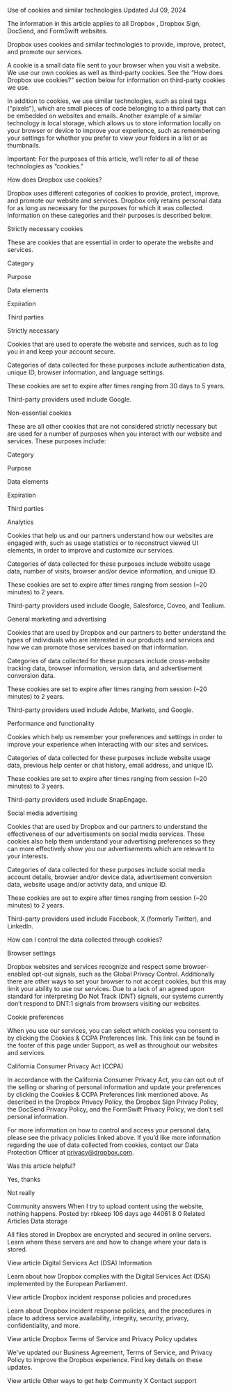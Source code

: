 Use of cookies and similar technologies
Updated Jul 09, 2024

The information in this article applies to all Dropbox , Dropbox Sign, DocSend, and FormSwift websites.

Dropbox uses cookies and similar technologies to provide, improve, protect, and promote our services. 
 

A cookie is a small data file sent to your browser when you visit a website. We use our own cookies as well as third-party cookies. See the “How does Dropbox use cookies?” section below for information on third-party cookies we use.
 

In addition to cookies, we use similar technologies, such as pixel tags ("pixels"), which are small pieces of code belonging to a third party that can be embedded on websites and emails. Another example of a similar technology is local storage, which allows us to store information locally on your browser or device to improve your experience, such as remembering your settings for whether you prefer to view your folders in a list or as thumbnails.

Important: For the purposes of this article, we’ll refer to all of these technologies as “cookies.”

How does Dropbox use cookies?

Dropbox uses different categories of cookies to provide, protect, improve, and promote our website and services. Dropbox only retains personal data for as long as necessary for the purposes for which it was collected. Information on these categories and their purposes is described below.

Strictly necessary cookies

These are cookies that are essential in order to operate the website and services.

Category

	

Purpose

	

Data elements

	

Expiration

	

Third parties




Strictly necessary

	

Cookies that are used to operate the website and services, such as to log you in and keep your account secure.

	

Categories of data collected for these purposes include authentication data, unique ID, browser information, and language settings.

	

These cookies are set to expire after times ranging from 30 days to 5 years.

	

Third-party providers used include Google.

Non-essential cookies


These are all other cookies that are not considered strictly necessary but are used for a number of purposes when you interact with our website and services. These purposes include:

Category

	

Purpose

	

Data elements

	

Expiration

	

Third parties




Analytics

	

Cookies that help us and our partners understand how our websites are engaged with, such as usage statistics or to reconstruct viewed UI elements, in order to improve and customize our services.

	

Categories of data collected for these purposes include website usage data, number of visits, browser and/or device information, and unique ID.

	

These cookies are set to expire after times ranging from session (~20 minutes) to 2 years.

	

Third-party providers used include Google, Salesforce, Coveo, and Tealium.




General marketing and advertising

	

Cookies that are used by Dropbox and our partners to better understand the types of individuals who are interested in our products and services and how we can promote those services based on that information.

	

Categories of data collected for these purposes include cross-website tracking data, browser information, version data, and advertisement conversion data.

	

These cookies are set to expire after times ranging from session (~20 minutes) to 2 years.

	

Third-party providers used include Adobe, Marketo, and Google.




Performance and functionality

	

Cookies which help us remember your preferences and settings in order to improve your experience when interacting with our sites and services.

	

Categories of data collected for these purposes include website usage data, previous help center or chat history, email address, and unique ID.

	

These cookies are set to expire after times ranging from session (~20 minutes) to 3 years.

	

Third-party providers used include SnapEngage.




Social media advertising

	

Cookies that are used by Dropbox and our partners to understand the effectiveness of our advertisements on social media services. These cookies also help them understand your advertising preferences so they can more effectively show you our advertisements which are relevant to your interests.

	

Categories of data collected for these purposes include social media account details, browser and/or device data, advertisement conversion data, website usage and/or activity data, and unique ID.

	

These cookies are set to expire after times ranging from session (~20 minutes) to 2 years.

	

Third-party providers used include Facebook, X (formerly Twitter), and LinkedIn.

How can I control the data collected through cookies?


Browser settings

Dropbox websites and services recognize and respect some browser-enabled opt-out signals, such as the Global Privacy Control. Additionally there are other ways to set your browser to not accept cookies, but this may limit your ability to use our services. Due to a lack of an agreed upon standard for interpreting Do Not Track (DNT) signals, our systems currently don’t respond to DNT:1 signals from browsers visiting our websites.


Cookie preferences


When you use our services, you can select which cookies you consent to by clicking the Cookies & CCPA Preferences link. This link can be found in the footer of this page under Support, as well as throughout our websites and services.


California Consumer Privacy Act (CCPA)


In accordance with the California Consumer Privacy Act, you can opt out of the selling or sharing of personal information and update your preferences by clicking the Cookies & CCPA Preferences link mentioned above. As described in the Dropbox Privacy Policy, the Dropbox Sign Privacy Policy, the DocSend Privacy Policy, and the FormSwift Privacy Policy, we don’t sell personal information.


For more information on how to control and access your personal data, please see the privacy policies linked above. If you’d like more information regarding the use of data collected from cookies, contact our Data Protection Officer at privacy@dropbox.com.

Was this article helpful?

Yes, thanks

Not really

Community answers
When I try to upload content using the website, nothing happens.
Posted by: rbkeep 106 days ago
44061
8
0
Related Articles
Data storage

All files stored in Dropbox are encrypted and secured in online servers. Learn where these servers are and how to change where your data is stored.

View article
Digital Services Act (DSA) Information

Learn about how Dropbox complies with the Digital Services Act (DSA) implemented by the European Parliament.

View article
Dropbox incident response policies and procedures

Learn about Dropbox incident response policies, and the procedures in place to address service availability, integrity, security, privacy, confidentiality, and more.

View article
Dropbox Terms of Service and Privacy Policy updates

We've updated our Business Agreement, Terms of Service, and Privacy Policy to improve the Dropbox experience. Find key details on these updates.

View article
Other ways to get help
Community
X
Contact support